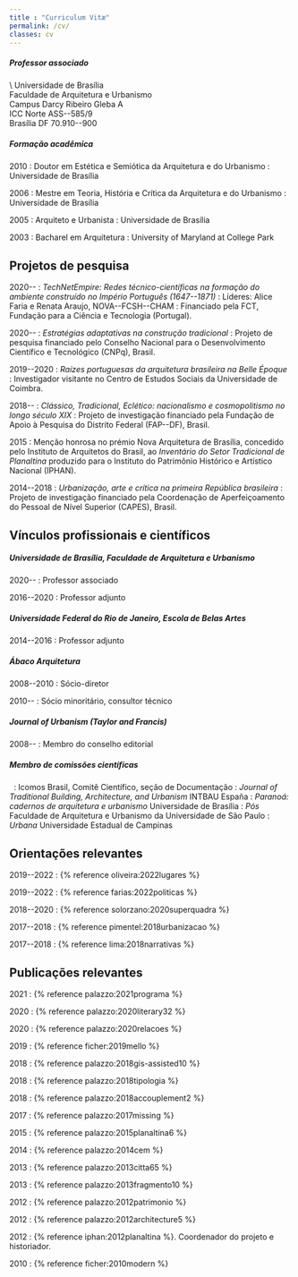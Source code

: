 ```yaml
---
title : "Curriculum Vitæ"
permalink: /cv/
classes: cv
---
```


##### Professor associado #####

\\
Universidade de Brasília  
Faculdade de Arquitetura e Urbanismo  
Campus Darcy Ribeiro Gleba A  
<span class="smallcaps">ICC</span> Norte <span class="smallcaps">ASS--585/9</span>  
Brasília <span class="smallcaps">DF</span> 70.910--900

##### Formação acadêmica #####

2010
: Doutor em Estética e Semiótica da Arquitetura e do Urbanismo
: Universidade de Brasília

2006
: Mestre em Teoria, História e Crítica da Arquitetura e do Urbanismo
: Universidade de Brasília

2005
: Arquiteto e Urbanista
: Universidade de Brasília

2003
: Bacharel em Arquitetura
: University of Maryland at College Park

## Projetos de pesquisa ##

2020--
: *TechNetEmpire: Redes técnico-científicas na formação do
  ambiente construído no Império Português (1647--1871)*
: Líderes: Alice Faria e Renata Araujo,
  <span class="smallcaps">NOVA--FCSH--CHAM</span>
: Financiado pela <span class="smallcaps">FCT</span>, Fundação para a
  Ciência e Tecnologia (Portugal).

2020--
: *Estratégias adaptativas na construção tradicional*
: Projeto de pesquisa financiado pelo Conselho Nacional para o
  Desenvolvimento Científico e Tecnológico (CNPq), Brasil.

2019--2020
: *Raízes portuguesas da arquitetura brasileira na Belle Époque*
: Investigador visitante no Centro de Estudos Sociais da Universidade de
  Coimbra.

2018--
: *Clássico, Tradicional, Eclético: nacionalismo e cosmopolitismo
  no longo século <span class="smallcaps">XIX</span>*
: Projeto de investigação financiado pela Fundação de Apoio à Pesquisa do
  Distrito Federal <span class="smallcaps">(FAP--DF)</span>, Brasil.

2015
: Menção honrosa no prémio Nova Arquitetura de Brasília, concedido pelo
  Instituto de Arquitetos do Brasil, ao *Inventário do
  Setor Tradicional de Planaltina* produzido para o Instituto do
  Patrimônio Histórico e Artístico Nacional
  <span class="smallcaps">(IPHAN)</span>.

2014--2018
: *Urbanização, arte e crítica na primeira República brasileira*
: Projeto de investigação financiado pela Coordenação de Aperfeiçoamento do
  Pessoal de Nível Superior <span class="smallcaps">(CAPES)</span>, Brasil.

## Vínculos profissionais e científicos ##

##### Universidade de Brasília, Faculdade de Arquitetura e Urbanismo #####

2020--
: Professor associado

2016--2020
: Professor adjunto

##### Universidade Federal do Rio de Janeiro, Escola de Belas Artes #####

2014--2016
: Professor adjunto

##### Ábaco Arquitetura #####

2008--2010
: Sócio-diretor

2010--
: Sócio minoritário, consultor técnico

##### *Journal of Urbanism* (Taylor and Francis) #####

2008--
: Membro do conselho editorial

##### Membro de comissões científicas  #####

 
: Icomos Brasil, Comitê Científico, seção de Documentação
: *Journal of Traditional Building, Architecture, and Urbanism*
  <span class="smallcaps">INTBAU</span> España
: *Paranoá: cadernos de arquitetura e urbanismo*
  Universidade de Brasília
: *Pós* Faculdade de Arquitetura e Urbanismo da Universidade de São
  Paulo
: *Urbana* Universidade Estadual de Campinas

## Orientações relevantes ##

2019--2022
: {% reference oliveira:2022lugares %}

2019--2022
: {% reference farias:2022politicas %}

2018--2020
: {% reference solorzano:2020superquadra %}

2017--2018
: {% reference pimentel:2018urbanizacao %}

2017--2018
: {% reference lima:2018narrativas %}

## Publicações relevantes ##

2021
: {% reference palazzo:2021programa %}

2020
: {% reference palazzo:2020literary32 %}

2020
: {% reference palazzo:2020relacoes %}

2019
: {% reference ficher:2019mello %}

2018
: {% reference palazzo:2018gis-assisted10 %}

2018
: {% reference palazzo:2018tipologia %}

2018
: {% reference palazzo:2018accouplement2 %}

2017
: {% reference palazzo:2017missing %}

2015
: {% reference palazzo:2015planaltina6 %}

2014
: {% reference palazzo:2014cem %}

2013
: {% reference palazzo:2013citta65 %}

2013
: {% reference palazzo:2013fragmento10 %}

2012
: {% reference palazzo:2012patrimonio %}

2012
: {% reference palazzo:2012architecture5 %}

2012
: {% reference iphan:2012planaltina %}. Coordenador do projeto e historiador.

2010
: {% reference ficher:2010modern %}

